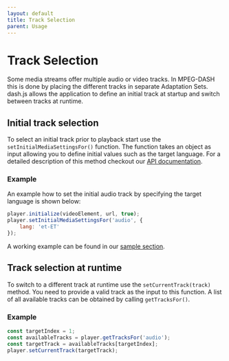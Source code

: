 ```yaml
---
layout: default
title: Track Selection
parent: Usage
---
```


# Track Selection

Some media streams offer multiple audio or video tracks. In MPEG-DASH this is done by placing the different tracks in
separate Adaptation Sets. dash.js allows the application to define an initial track at startup and switch between tracks
at runtime.

## Initial track selection

To select an initial track prior to playback start use the `setInitialMediaSettingsFor()` function. The function takes
an object as input allowing you to define initial values such as the target language. For a detailed description of this
method checkout
our [API documentation](https://cdn.dashjs.org/latest/jsdoc/module-MediaPlayer.html#setInitialMediaSettingsFor).

### Example

An example how to set the initial audio track by specifying the target language is shown below:

````js
player.initialize(videoElement, url, true);
player.setInitialMediaSettingsFor('audio', {
    lang: 'et-ET'
});
````

A working example can be found in
our [sample section](https://reference.dashif.org/dash.js/nightly/samples/multi-audio/multi-audio.html).

## Track selection at runtime

To switch to a different track at runtime use the `setCurrentTrack(track)` method. You need to provide a valid track as
the input to this function. A list of all available tracks can be obtained by calling `getTracksFor()`.

### Example
````js
const targetIndex = 1;
const availableTracks = player.getTracksFor('audio');
const targetTrack = availableTracks[targetIndex];
player.setCurrentTrack(targetTrack);
````


